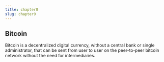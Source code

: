 ```yaml
---
title: chapter0
slug: chapter0
---
```


## Bitcoin

Bitcoin is a decentralized digital currency, without a central bank or single administrator, that can be sent from user to user on the peer-to-peer bitcoin network without the need for intermediaries.